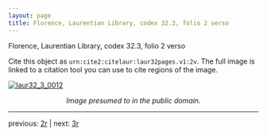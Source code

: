 ```yaml
---
layout: page
title: Florence, Laurentian Library, codex 32.3, folio 2 verso
---
```


Florence, Laurentian Library, codex 32.3, folio 2 verso

Cite this object as `urn:cite2:citelaur:laur32pages.v1:2v`.  The full image is linked to a citation tool you can use to cite regions of the image.

[![laur32_3_0012](http://www.homermultitext.org/iipsrv?IIIF=/project/homer/pyramidal/deepzoom/citelaur/laur32imgs/v1/laur32_3_0012.tif/full/800,/0/default.jpg)](http://www.homermultitext.org/ict2/?urn=urn:cite2:citelaur:laur32imgs.v1:laur32_3_0012) 

<p style="text-align: center; font-style: italic;">Image presumed to in the public domain.</p>

---

previous: [2r](../2r/) | next: [3r](../3r/)